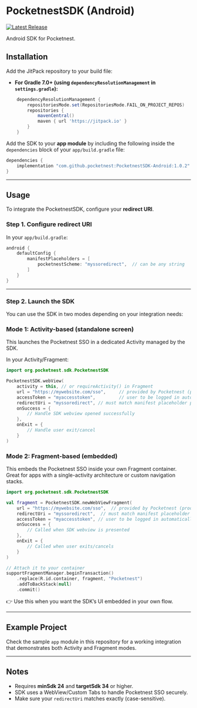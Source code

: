 # PocketnestSDK (Android)

[![Latest Release](https://img.shields.io/github/v/release/pocketnest/PocketnestSDK-Android?sort=semver)](https://github.com/pocketnest/PocketnestSDK-Android/releases)

Android SDK for Pocketnest.

## Installation

Add the JitPack repository to your build file:

- **For Gradle 7.0+ (using `dependencyResolutionManagement` in `settings.gradle`):**

```groovy
	dependencyResolutionManagement {
		repositoriesMode.set(RepositoriesMode.FAIL_ON_PROJECT_REPOS)
		repositories {
			mavenCentral()
			maven { url 'https://jitpack.io' }
		}
	}
``` 


Add the SDK to your **app module** by including the following inside the `dependencies` block of your `app/build.gradle` file:


```groovy
dependencies {
    implementation "com.github.pocketnest:PocketnestSDK-Android:1.0.2"
}
```

---

## Usage

To integrate the PocketnestSDK, configure your **redirect URI**.

### Step 1. Configure redirect URI


In your `app/build.gradle`:

```groovy
android {
    defaultConfig {
        manifestPlaceholders = [
            pocketnestScheme: "myssoredirect",  // can be any string
        ]
    }
}
```

---

### Step 2. Launch the SDK

You can use the SDK in two modes depending on your integration needs:

### Mode 1: Activity-based (standalone screen)

This launches the Pocketnest SSO in a dedicated Activity managed by the SDK.

In your Activity/Fragment:

```kotlin
import org.pocketnest.sdk.PocketnestSDK

PocketnestSDK.webView(
    activity = this, // or requireActivity() in Fragment
    url = "https://mywebsite.com/sso",     // provided by Pocketnest (prod or preprod)
    accessToken = "myaccesstoken",         // user to be logged in automatically (session)
    redirectUri = "myssoredirect", // must match manifest placeholder pocketnestScheme from step 1
    onSuccess = {
        // Handle SDK webview opened successfully
    },
    onExit = {
        // Handle user exit/cancel
    }
)
```

### Mode 2: Fragment-based (embedded)

This embeds the Pocketnest SSO inside your own Fragment container.
Great for apps with a single-activity architecture or custom navigation stacks.

```kotlin
import org.pocketnest.sdk.PocketnestSDK

val fragment = PocketnestSDK.newWebViewFragment(
    url = "https://mywebsite.com/sso",  // provided by Pocketnest (prod or preprod)
    redirectUri = "myssoredirect",  // must match manifest placeholder pocketnestScheme from step 1
    accessToken = "myaccesstoken", // user to be logged in automatically (session)
    onSuccess = { 
        // Called when SDK webview is presented
    },
    onExit = {
        // Called when user exits/cancels
    }
)

// Attach it to your container
supportFragmentManager.beginTransaction()
    .replace(R.id.container, fragment, "Pocketnest")
    .addToBackStack(null)
    .commit()
```

👉 Use this when you want the SDK’s UI embedded in your own flow.

---

## Example Project

Check the sample `app` module in this repository for a working integration that demonstrates both Activity and Fragment modes.

---

## Notes

- Requires **minSdk 24** and **targetSdk 34** or higher.  
- SDK uses a WebView/Custom Tabs to handle Pocketnest SSO securely.  
- Make sure your `redirectUri` matches exactly (case-sensitive).
